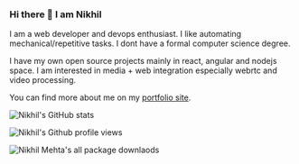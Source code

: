 ### Hi there 👋 I am Nikhil

I am a web developer and devops enthusiast. I like automating mechanical/repetitive tasks. I dont have a formal computer science degree.

I have my own open source projects mainly in react, angular and nodejs space. I am interested in media + web integration especially webrtc and video processing.

You can find more about me on my [portfolio site](https://technikhil314.netlify.app/).

![Nikhil's GitHub stats](https://technikhil314-readme-stats.vercel.app/api?username=technikhil314&count_private=true&theme=dark)

![Nikhil's Github profile views](https://komarev.com/ghpvc/?username=technikhil314&label=Profile%20views&color=0e75b6&style=flat)

![Nikhil Mehta's all package downlaods](https://img.shields.io/endpoint?url=https://runkit.io/fezvrasta/combined-npm-downloads/1.0.0?packages=angular-2-daterangepicker,1command,tailwind-apply-cli,use-webworker,carousel-webcomponent,angular-datetimerangepicker,git-auto-badger)

<!--
**technikhil314/technikhil314** is a ✨ _special_ ✨ repository because its `README.md` (this file) appears on your GitHub profile.

Here are some ideas to get you started:

- 🔭 I’m currently working on ...
- 🌱 I’m currently learning ...
- 👯 I’m looking to collaborate on ...
- 🤔 I’m looking for help with ...
- 💬 Ask me about ...
- 📫 How to reach me: ...
- 😄 Pronouns: ...
- ⚡ Fun fact: ...
-->
